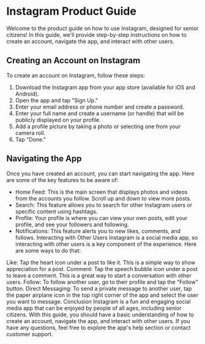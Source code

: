 # Instagram Product Guide
Welcome to the product guide on how to use Instagram, designed for senior citizens! In this guide, we'll provide step-by-step instructions on how to create an account, navigate the app, and interact with other users.

## Creating an Account on Instagram
To create an account on Instagram, follow these steps:

1. Download the Instagram app from your app store (available for iOS and Android).
2. Open the app and tap "Sign Up."
3. Enter your email address or phone number and create a password.
4. Enter your full name and create a username (or handle) that will be publicly displayed on your profile.
5. Add a profile picture by taking a photo or selecting one from your camera roll.
6. Tap "Done."

## Navigating the App
Once you have created an account, you can start navigating the app. Here are some of the key features to be aware of:

* Home Feed: This is the main screen that displays photos and videos from the accounts you follow. Scroll up and down to view more posts.
* Search: This feature allows you to search for other Instagram users or specific content using hashtags.
* Profile: Your profile is where you can view your own posts, edit your profile, and see your followers and following.
* Notifications: This feature alerts you to new likes, comments, and follows.
Interacting with Other Users
Instagram is a social media app, so interacting with other users is a key component of the experience. Here are some ways to do that:

Like: Tap the heart icon under a post to like it. This is a simple way to show appreciation for a post.
Comment: Tap the speech bubble icon under a post to leave a comment. This is a great way to start a conversation with other users.
Follow: To follow another user, go to their profile and tap the "Follow" button.
Direct Messaging: To send a private message to another user, tap the paper airplane icon in the top right corner of the app and select the user you want to message.
Conclusion
Instagram is a fun and engaging social media app that can be enjoyed by people of all ages, including senior citizens. With this guide, you should have a basic understanding of how to create an account, navigate the app, and interact with other users. If you have any questions, feel free to explore the app's help section or contact customer support.
